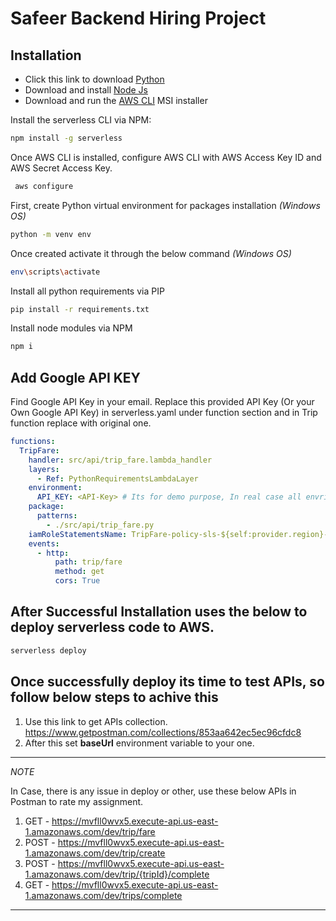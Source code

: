 # Safeer Backend Hiring Project
## Installation
- Click this link to download [Python](https://www.python.org/downloads/)
- Download and install [Node Js](https://nodejs.org/en/)
- Download and run the [AWS CLI](https://docs.aws.amazon.com/cli/latest/userguide/getting-started-install.html) MSI installer

Install the serverless CLI via NPM:

```bash
npm install -g serverless
```
Once AWS CLI is installed, configure AWS CLI with AWS Access Key ID and AWS Secret Access Key.
```bash
 aws configure
```

First, create Python virtual environment for packages installation *(Windows OS)*

```bash
python -m venv env
```
Once created activate it through the below command *(Windows OS)*

```bash
env\scripts\activate
```
Install all python requirements via PIP 

```bash
pip install -r requirements.txt
```
Install node modules via NPM

```bash
npm i
```

## Add Google API KEY
Find Google API Key in your email. Replace this provided API Key (Or your Own Google API Key) in serverless.yaml under function section and in Trip function replace <API-Key> with original one.


```yaml
functions:
  TripFare:
    handler: src/api/trip_fare.lambda_handler
    layers:
      - Ref: PythonRequirementsLambdaLayer
    environment:
      API_KEY: <API-Key> # Its for demo purpose, In real case all envrionment variables are in seperate file which is not a part of git repository
    package:
      patterns: 
        - ./src/api/trip_fare.py
    iamRoleStatementsName: TripFare-policy-sls-${self:provider.region}-${self:provider.stage}
    events:
      - http:
          path: trip/fare
          method: get
          cors: True
```

## After Successful Installation uses the below to deploy serverless code to AWS.  

```bash
serverless deploy 
```

## Once successfully deploy its time to test APIs, so follow below steps to achive this

1. Use this link to get APIs collection. 
   https://www.getpostman.com/collections/853aa642ec5ec96cfdc8
2. After this set **baseUrl** environment variable to your one.
  
---
*NOTE*

In Case, there is any issue in deploy or other, use these below APIs in Postman to rate my assignment.
 1. GET - https://mvfll0wvx5.execute-api.us-east-1.amazonaws.com/dev/trip/fare
 2. POST - https://mvfll0wvx5.execute-api.us-east-1.amazonaws.com/dev/trip/create
 3. POST - https://mvfll0wvx5.execute-api.us-east-1.amazonaws.com/dev/trip/{tripId}/complete
 4. GET - https://mvfll0wvx5.execute-api.us-east-1.amazonaws.com/dev/trips/complete

---
